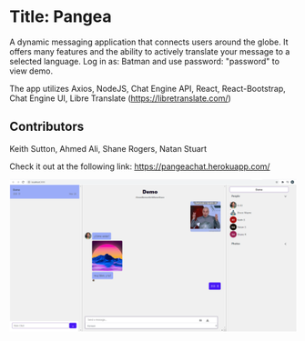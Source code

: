 # Title: Pangea

A dynamic messaging application that connects users around the globe. It offers many features and the ability to actively translate your message to a selected language. Log in as: Batman and use password: "password" to view demo.

The app utilizes Axios, NodeJS, Chat Engine API, React, React-Bootstrap, Chat Engine UI, Libre Translate (https://libretranslate.com/)

## Contributors
Keith Sutton, Ahmed Ali, Shane Rogers, Natan Stuart

Check it out at the following link: https://pangeachat.herokuapp.com/

![](pangea.png)